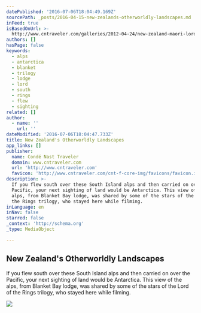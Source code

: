 ```yaml
---
datePublished: '2016-07-06T18:04:49.169Z'
sourcePath: _posts/2016-04-15-new-zealands-otherworldly-landscapes.md
inFeed: true
isBasedOnUrl: >-
  http://www.cntraveler.com/galleries/2012-04-24/new-zealand-maori-lord-of-the-rings-alps-bay-islands-photos-hakan-ludwigson
authors: []
hasPage: false
keywords:
  - alps
  - antarctica
  - blanket
  - trilogy
  - lodge
  - lord
  - south
  - rings
  - flew
  - sighting
related: []
author:
  - name: ''
    url: ''
dateModified: '2016-07-06T18:04:47.733Z'
title: New Zealand's Otherworldly Landscapes
app_links: []
publisher:
  name: Condé Nast Traveler
  domain: www.cntraveler.com
  url: 'http://www.cntraveler.com'
  favicon: 'http://www.cntraveler.com/cnt-f-core-img/favicons/favicon.ico'
description: >-
  If you flew south over these South Island alps and then carried on over the
  Pacific, your next sighting of land would be Antarctica. This view of the
  alps, from Blanket Bay lodge, was shared by some of the stars of the Lord of
  the Rings trilogy, who stayed here while filming.
inLanguage: en
inNav: false
starred: false
_context: 'http://schema.org'
_type: MediaObject

---
```

<article style=""><h1>New Zealand's Otherworldly Landscapes</h1><p>If you flew south over these South Island alps and then carried on over the Pacific, your next sighting of land would be Antarctica. This view of the alps, from Blanket Bay lodge, was shared by some of the stars of the Lord of the Rings trilogy, who stayed here while filming.</p><img src="https://s3-us-west-2.amazonaws.com/the-grid-img/p/1c8a8895bc00201d48653c54923488b359385f53.jpg" /></article>